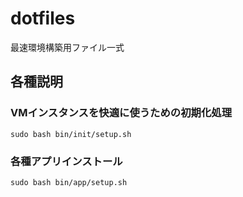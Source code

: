 # dotfiles
最速環境構築用ファイル一式

## 各種説明

### VMインスタンスを快適に使うための初期化処理

```
sudo bash bin/init/setup.sh
```

### 各種アプリインストール

```
sudo bash bin/app/setup.sh
```